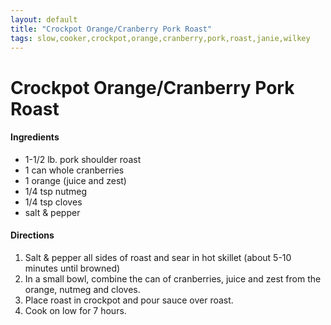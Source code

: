 ```yaml
---
layout: default
title: "Crockpot Orange/Cranberry Pork Roast"
tags: slow,cooker,crockpot,orange,cranberry,pork,roast,janie,wilkey
---
```

# Crockpot Orange/Cranberry Pork Roast

#### Ingredients
- 1-1/2 lb. pork shoulder roast
- 1 can whole cranberries
- 1 orange (juice and zest)
- 1/4 tsp nutmeg
- 1/4 tsp cloves
- salt & pepper

#### Directions
1. Salt & pepper all sides of roast and sear in hot skillet (about 5-10 minutes until browned)
2. In a small bowl, combine the can of cranberries, juice and zest from the orange, nutmeg and cloves.
3. Place roast in crockpot and pour sauce over roast.
4. Cook on low for 7 hours.
